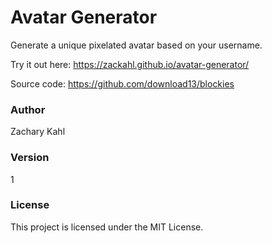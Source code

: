 # Avatar Generator
Generate a unique pixelated avatar based on your username.

Try it out here: https://zackahl.github.io/avatar-generator/

Source code: https://github.com/download13/blockies

### Author
Zachary Kahl

### Version
1

### License
This project is licensed under the MIT License.
